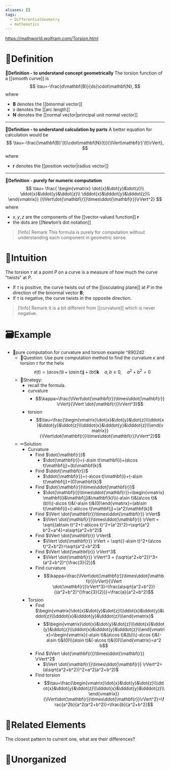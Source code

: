 ```yaml
---
aliases: []
tags:
  - DifferentialGeometry
  - mathematics
---
```


https://mathworld.wolfram.com/Torsion.html
# 📝Definition
**📄Definition - to understand concept geometrically**
The torsion function of a [[smooth curve]] is
$$
\tau=-\frac{d\mathbf{B}}{ds}\cdot\mathbf{N},
$$
where
- $\mathbf{B}$ denotes the [[binormal vector]]
- $s$ denotes the [[arc length]]
- $\mathbf{N}$ denotes the [[normal vector|principal unit normal vector]]
___
**📑Definition - to understand calculation by parts**
A better equation for calculation would be
$$
\tau=-\frac{\mathbf{B}'(t)\cdot\mathbf{N}(t)}{\lVert\mathbf{r}'(t)\rVert},
$$
where
- $\mathbf{r}$ denotes the [[position vector|radius vector]]

___
**📃Definition - purely for numeric computation**
$$
\tau=
\frac{
\begin{vmatrix}
\dot{x}&\dot{y}&\dot{z}\\
\ddot{x}&\ddot{y}&\ddot{z}\\
\dddot{x}&\dddot{y}&\dddot{z}\\
\end{vmatrix}}
{\lVert\dot{\mathbf{r}}\times\ddot{\mathbf{r}}\rVert^2}
$$
where
- $x,y,z$ are the components of the [[vector-valued function]] $\mathbf{r}$
- the dots are [[Newton’s dot notation]]

> [!info] Remark
> This formula is purely for computation without understanding each component in geometric sense.

# 🧠Intuition
The torsion $\tau$ at a point $P$ on a curve is a measure of how much the curve “twists” at $P$.
- If $\tau$ is positive, the curve twists out of the [[osculating plane]] at $P$ in the direction of the binormal vector $\mathbf{B}$;
- If $\tau$ is negative, the curve twists in the opposite direction.

> [!info] Remark
> It is a bit different from [[curvature]] which is never negative.

# 🗃Example
- 📁pure computation for curvature and torsion example ^8902d2
	- 💬Question: Use pure computation method to find the curvature $\kappa$ and torsion $\tau$ for the helix $$\mathbf{r}(t) = (a\cos t)\mathbf{i} + (a\sin t)\mathbf{j} + (bt)\mathbf{k}\quad a,b\geq0,\quad a^2+b^2=0$$
	- 🏹Strategy:
		- recall the formula.
		- curvature
			- $$\kappa=\frac{\lVert\dot{\mathbf{r}}\times\ddot{\mathbf{r}}\rVert}{\lVert \dot{\mathbf{r}}\rVert^3}$$
		- torsion
			- $$\tau=\frac{\begin{vmatrix}\dot{x}&\dot{y}&\dot{z}\\\ddot{x}&\ddot{y}&\ddot{z}\\\dddot{x}&\dddot{y}&\dddot{z}\\\end{vmatrix}}{\lVert\dot{\mathbf{r}}\times\ddot{\mathbf{r}}\rVert^2}$$
	- ✏Solution:
		- Curvature
			- Find $\dot{\mathbf{r}}$
				- $\dot{\mathbf{r}}=(-a\sin t)\mathbf{i}+(a\cos t)\mathbf{j}+(b)\mathbf{k}$
			- Find $\ddot{\mathbf{r}}$
				- $\ddot{\mathbf{r}}=(-a\cos t)\mathbf{i}+(-a\sin t)\mathbf{j}+(0)\mathbf{k}$
			- Find $\dot{\mathbf{r}}\times\ddot{\mathbf{r}}$
				- $\dot{\mathbf{r}}\times\ddot{\mathbf{r}}=\begin{vmatrix}\mathbf{i}&\mathbf{j}&\mathbf{k}\\(-a\sin t)&(a\cos t)&(b)\\(-a\cos t)&(-a\sin t)&(0)\end{vmatrix}=(ab\sin t)\mathbf{i}+(-ab\cos t)\mathbf{j}+(a^2)\mathbf{k}$
			- Find $\lVert \dot{\mathbf{r}}\times\ddot{\mathbf{r}} \rVert$
				- $\lVert \dot{\mathbf{r}}\times\ddot{\mathbf{r}} \rVert = \sqrt{(ab\sin t)^2+(-ab\cos t)^2+(a^2)^2}=\sqrt{a^2 b^2+a^4}=a\sqrt{a^2+b^2}$
			- Find $\lVert \dot{\mathbf{r}} \rVert$
				- $\lVert \dot{\mathbf{r}} \rVert = \sqrt{(-a\sin t)^2+(a\cos t)^2+b^2}=\sqrt{a^2+b^2}$
			- Find $\lVert \dot{\mathbf{r}} \rVert^3$
				- $\lVert \dot{\mathbf{r}} \rVert^3 = (\sqrt{a^2+b^2})^3=(a^2+b^2)^{\frac{3}{2}}$
			- Find curvature
				- $$\kappa=\frac{\lVert\dot{\mathbf{r}}\times\ddot{\mathbf{r}}\rVert}{\lVert \dot{\mathbf{r}}\rVert^3}=\frac{a\sqrt{a^2+b^2}}{(a^2+b^2)^{\frac{3}{2}}}=\frac{a}{a^2+b^2}$$
		- Torsion
			- Find $\begin{vmatrix}\dot{x}&\dot{y}&\dot{z}\\\ddot{x}&\ddot{y}&\ddot{z}\\\dddot{x}&\dddot{y}&\dddot{z}\\\end{vmatrix}$
				- $$\begin{vmatrix}\dot{x}&\dot{y}&\dot{z}\\\ddot{x}&\ddot{y}&\ddot{z}\\\dddot{x}&\dddot{y}&\dddot{z}\\\end{vmatrix}=\begin{vmatrix}(-a\sin t)&(a\cos t)&(b)\\(-a\cos t)&(-a\sin t)&(0)\\(a\sin t)&(-a\cos t)&(0)\\\end{vmatrix}=a^2 b$$
			- Find $\lVert \dot{\mathbf{r}}\times\ddot{\mathbf{r}} \rVert^2$
				- $\lVert \dot{\mathbf{r}}\times\ddot{\mathbf{r}} \rVert^2=(a\sqrt{a^2+b^2})^2=a^2(a^2+b^2)$
			- Find torsion
				- $$\tau=\frac{\begin{vmatrix}\dot{x}&\dot{y}&\dot{z}\\\ddot{x}&\ddot{y}&\ddot{z}\\\dddot{x}&\dddot{y}&\dddot{z}\\\end{vmatrix}}{\lVert\dot{\mathbf{r}}\times\ddot{\mathbf{r}}\rVert^2}=\frac{a^2b}{a^2(a^2+b^2)}=\frac{b}{a^2+b^2}$$

# 🌱Related Elements
The closest pattern to current one, what are their differences?


# 🍂Unorganized